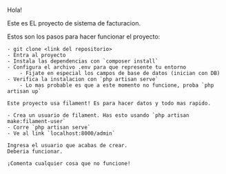 Hola!

Este es EL proyecto de sistema de facturacion.

Estos son los pasos para hacer funcionar el proyecto:

    - git clone <link del repositorio>
    - Entra al proyecto
    - Instala las dependencias con `composer install`
    - Configura el archivo .env para que represente tu entorno
        - Fijate en especial los campos de base de datos (inician con DB)
    - Verifica la instalacion con `php artisan serve`
        - Lo mas probable es que a este momento no funcione, proba `php artisan up`
    
    Este proyecto usa filament! Es para hacer datos y todo mas rapido.

    - Crea un usuario de filament. Has esto usando `php artisan make:filament-user`
    - Corre `php artisan serve`
    - Ve al link `localhost:8000/admin`

    Ingresa el usuario que acabas de crear. 
    Deberia funcionar. 

    ¡Comenta cualquier cosa que no funcione!
